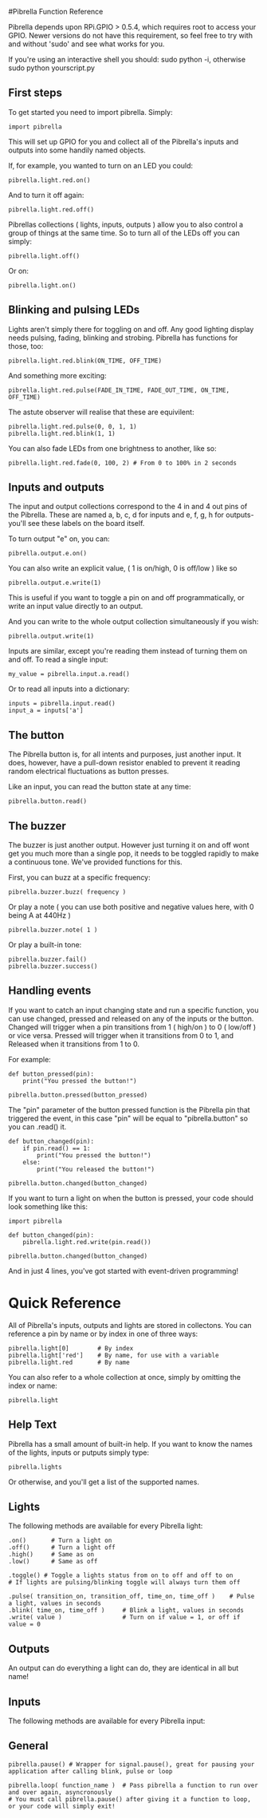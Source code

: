 #Pibrella Function Reference

Pibrella depends upon RPi.GPIO > 0.5.4, which requires root to access your GPIO. Newer versions do not have this requirement, so feel free to try with and without 'sudo' and see what works for you.

If you're using an interactive shell you should: sudo python -i, otherwise sudo python yourscript.py

First steps
-----------

To get started you need to import pibrella. Simply:

    import pibrella

This will set up GPIO for you and collect all of the Pibrella's inputs and outputs into some handily named objects.

If, for example, you wanted to turn on an LED you could:

    pibrella.light.red.on()

And to turn it off again:

    pibrella.light.red.off()

Pibrellas collections ( lights, inputs, outputs ) allow you to also control a group of things at the same time. So to turn all of the LEDs off you can simply:

    pibrella.light.off()

Or on:

    pibrella.light.on()


Blinking and pulsing LEDs
-------------------------

Lights aren't simply there for toggling on and off. Any good lighting display needs pulsing, fading, blinking and strobing. Pibrella has functions for those, too:

    pibrella.light.red.blink(ON_TIME, OFF_TIME)

And something more exciting:

    pibrella.light.red.pulse(FADE_IN_TIME, FADE_OUT_TIME, ON_TIME, OFF_TIME)

The astute observer will realise that these are equivilent:

    pibrella.light.red.pulse(0, 0, 1, 1)
    pibrella.light.red.blink(1, 1)

You can also fade LEDs from one brightness to another, like so:

    pibrella.light.red.fade(0, 100, 2) # From 0 to 100% in 2 seconds


Inputs and outputs
------------------

The input and output collections correspond to the 4 in and 4 out pins of the Pibrella. These are named a, b, c, d for inputs and e, f, g, h for outputs- you'll see these labels on the board itself.

To turn output "e" on, you can:

    pibrella.output.e.on()

You can also write an explicit value, ( 1 is on/high, 0 is off/low ) like so

    pibrella.output.e.write(1)

This is useful if you want to toggle a pin on and off programmatically, or write an input value directly to an output.

And you can write to the whole output collection simultaneously if you wish:

    pibrella.output.write(1)

Inputs are similar, except you're reading them instead of turning them on and off. To read a single input:

    my_value = pibrella.input.a.read()

Or to read all inputs into a dictionary:

    inputs = pibrella.input.read()
    input_a = inputs['a']


The button
----------

The Pibrella button is, for all intents and purposes, just another input. It does, however, have a pull-down resistor enabled to prevent it reading random electrical fluctuations as button presses.

Like an input, you can read the button state at any time:

    pibrella.button.read()

The buzzer
----------

The buzzer is just another output. However just turning it on and off wont get you much more than a single pop, it needs to be toggled rapidly to make a continuous tone. We've provided functions for this.

First, you can buzz at a specific frequency:

    pibrella.buzzer.buzz( frequency )

Or play a note ( you can use both positive and negative values here, with 0 being A at 440Hz )

    pibrella.buzzer.note( 1 )

Or play a built-in tone:

    pibrella.buzzer.fail()
    pibrella.buzzer.success()


Handling events
---------------

If you want to catch an input changing state and run a specific function, you can use changed, pressed and released on any of the inputs or the button. Changed will trigger when a pin transitions from 1 ( high/on ) to 0 ( low/off ) or vice versa. Pressed will trigger when it transitions from 0 to 1, and Released when it transitions from 1 to 0.

For example:

    def button_pressed(pin):
        print("You pressed the button!")

    pibrella.button.pressed(button_pressed)

The "pin" parameter of the button pressed function is the Pibrella pin that triggered the event, in this case "pin" will be equal to "pibrella.button" so you can .read() it.

    def button_changed(pin):
        if pin.read() == 1:
            print("You pressed the button!")
        else:
            print("You released the button!")

    pibrella.button.changed(button_changed)

If you want to turn a light on when the button is pressed, your code should look something like this:

    import pibrella

    def button_changed(pin):
        pibrella.light.red.write(pin.read())

    pibrella.button.changed(button_changed)

And in just 4 lines, you've got started with event-driven programming!

Quick Reference
===============

All of Pibrella's inputs, outputs and lights are stored in collectons. You can reference a pin by name or by index in one of three ways:

    pibrella.light[0]        # By index
    pibrella.light['red']    # By name, for use with a variable
    pibrella.light.red       # By name

You can also refer to a whole collection at once, simply by omitting the index or name:

    pibrella.light

Help Text
---------

Pibrella has a small amount of built-in help. If you want to know the names of the lights, inputs or putputs simply type:

    pibrella.lights

Or otherwise, and you'll get a list of the supported names.

Lights
------

The following methods are available for every Pibrella light:

    .on()       # Turn a light on
    .off()      # Turn a light off
    .high()     # Same as on
    .low()      # Same as off

    .toggle() # Toggle a lights status from on to off and off to on
    # If lights are pulsing/blinking toggle will always turn them off

    .pulse( transition_on, transition_off, time_on, time_off )    # Pulse a light, values in seconds
    .blink( time_on, time_off )     # Blink a light, values in seconds
    .write( value )                 # Turn on if value = 1, or off if value = 0

Outputs
-------

An output can do everything a light can do, they are identical in all but name!

Inputs
------

The following methods are available for every Pibrella input:

General
-------

    pibrella.pause() # Wrapper for signal.pause(), great for pausing your application after calling blink, pulse or loop

    pibrella.loop( function_name )  # Pass pibrella a function to run over and over again, asyncronously
    # You must call pibrella.pause() after giving it a function to loop, or your code will simply exit!
